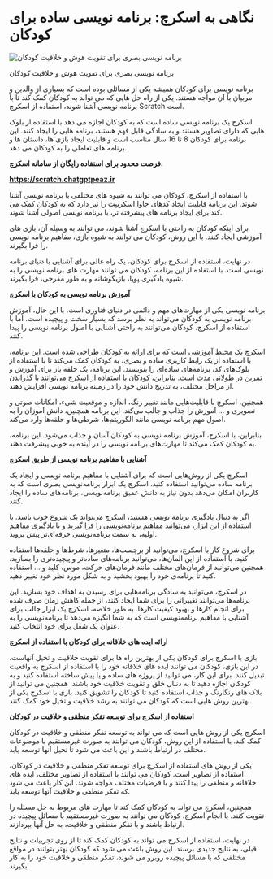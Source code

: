 نگاهی به اسکرچ: برنامه نویسی ساده برای کودکان
=============================================

![برنامه نویسی بصری برای تقویت هوش و خلاقیت کودکان](https://files.virgool.io/upload/users/1690766/posts/kwwsykbzhotn/iutg5dbktgg2.webp)

برنامه نویسی بصری برای تقویت هوش و خلاقیت کودکان

برنامه نویسی برای کودکان همیشه یکی از مسائلی بوده است که بسیاری از والدین و مربیان با آن مواجه هستند. یکی از راه حل هایی که می تواند به کودکان کمک کند تا با برنامه نویسی آشنا شوند، استفاده از اسکرچ Scratch است.

اسکرچ یک برنامه نویسی ساده است که به کودکان اجازه می دهد با استفاده از بلوک هایی که دارای تصاویر هستند و به سادگی قابل فهم هستند، برنامه هایی را ایجاد کنند. این برنامه برای کودکان 8 تا 16 سال مناسب است و قابلیت ایجاد بازی ها، داستان ها و برنامه های تعاملی را به کودکان می دهد.

**فرصت محدود برای استفاده رایگان از سامانه اسکرچ:**

**https://scratch.chatgptpeaz.ir**

با استفاده از اسکرچ، کودکان می توانند به شیوه های مختلفی با برنامه نویسی آشنا شوند. این برنامه قابلیت ایجاد کدهای جاوا اسکریپت را نیز دارد که به کودکان کمک می کند برای ایجاد برنامه های پیشرفته تر، با برنامه نویسی اصولی آشنا شوند.

برای اینکه کودکان به راحتی با اسکرچ آشنا شوند، می توانند به وسیله آن، بازی های آموزشی ایجاد کنند. با این روش، کودکان می توانند به شیوه بازی، مفاهیم برنامه نویسی را فرا بگیرند.

در نهایت، استفاده از اسکرچ برای کودکان، یک راه عالی برای آشنایی با دنیای برنامه نویسی است. با استفاده از این برنامه، کودکان می توانند مهارت های برنامه نویسی را به شیوه یادگیری پویا، بازیگوشانه و به طور مفرحی، فرا بگیرند.

**آموزش برنامه نویسی به کودکان با اسکرچ**

برنامه نویسی یکی از مهارت‌های مهم و دائمی در دنیای فناوری است. با این حال، آموزش برنامه نویسی به کودکان می‌تواند به نظر برسد که بسیار سخت و پیچیده است. اما با استفاده از اسکرچ، کودکان می‌توانند به راحتی آشنایی با اصول برنامه نویسی را پیدا کنند.

اسکرچ یک محیط آموزشی است که برای ارائه به کودکان طراحی شده است. این برنامه، با استفاده از یک رابط کاربری ساده و بصری، به کودکان کمک می‌کند تا با استفاده از بلوک‌های کد، برنامه‌های ساده‌ای را بنویسند. این برنامه، یک حلقه باز برای آموزش و تمرین در طولانی مدت است. بنابراین، کودکان با استفاده از اسکرچ می‌توانند با گذراندن از مراحل مختلف، به تدریج دانش خود را در زمینه برنامه نویسی افزایش دهند.

همچنین، اسکرچ با قابلیت‌هایی مانند تغییر رنگ، اندازه و موقعیت شیء، امکانات صوتی و تصویری و … آموزش را جذاب و جالب می‌کند. این برنامه همچنین، دانش آموزان را به اصول مهم برنامه نویسی مانند الگوریتم‌ها، شرطی‌ها و حلقه‌ها وارد می‌کند.

بنابراین، با اسکرچ، آموزش برنامه نویسی به کودکان آسان و جذاب می‌شود. این برنامه، به کودکان کمک می‌کند تا مهارت‌های برنامه نویسی را در آینده به خوبی پیشرفت دهند.

**آشنایی با مفاهیم برنامه نویسی از طریق اسکرچ**

اسکرچ یکی از روش‌هایی است که برای آشنایی با مفاهیم برنامه نویسی و ایجاد یک برنامه ساده می‌توانید استفاده کنید. اسکرچ یک ابزار برنامه‌نویسی بصری است که به کاربران امکان می‌دهد بدون نیاز به دانش عمیق برنامه‌نویسی، برنامه‌های ساده را ایجاد کنند.

اگر به دنبال یادگیری برنامه نویسی هستید، اسکرچ می‌تواند یک شروع خوب باشد. با استفاده از این ابزار، می‌توانید مفاهیم برنامه‌نویسی را فرا گیرید و با یادگیری مفاهیم اولیه، به سمت برنامه‌نویسی حرفه‌ای‌تر پیش بروید.

برای شروع کار با اسکرچ، می‌توانید از برچسب‌ها، متغیرها، شرط‌ها و حلقه‌ها استفاده کنید. با استفاده از این المان‌ها، می‌توانید برنامه‌های ساده‌تر و پیچیده‌تری را بسازید. همچنین می‌توانید از فرمان‌های مختلف مانند فرمان‌های حرکت، موس، کلید و … استفاده کنید تا برنامه‌ی خود را بهبود بخشید و به شکل مورد نظر خود تغییر دهید.

در اسکرچ، می‌توانید به سادگی برنامه‌هایی برای رسیدن به اهداف خود بسازید. این برنامه‌ها می‌توانند تغییراتی را برای شما ایجاد کنند، از جمله کاهش زمان صرف شده برای انجام کارها و بهبود کیفیت کارها. به طور خلاصه، اسکرچ یک ابزار جالب برای آشنایی با مفاهیم برنامه‌نویسی است که به شما انگیزه می‌دهد تا برنامه‌نویسی را به عنوان یک شغل برای خود انتخاب کنید.

**ارائه ایده های خلاقانه برای کودکان با استفاده از اسکرچ**

بازی با اسکرچ برای کودکان یکی از بهترین راه ها برای تقویت خلاقیت و تخیل آنهاست. در این بازی، کودکان می توانند ایده های خلاقانه خود را با استفاده از اسکرچ به واقعیت تبدیل کنند. برای این کار، می توانید از پروژه های ساده و یا پیش ساخته استفاده کنید و به کودکان اجازه دهید تا به دنبال خلق و تقویت خلاقیت خود باشند. همچنین می توانید از بلاک های رنگارنگ و جذاب استفاده کنید تا کودکان را تشویق کنید. بازی با اسکرچ یکی از بهترین روش هایی است که کودکان می توانند به رشد خلاقیت و تخیل خود کمک کنند.

**استفاده از اسکرچ برای توسعه تفکر منطقی و خلاقیت در کودکان**

اسکرچ یکی از روش هایی است که می تواند به توسعه تفکر منطقی و خلاقیت در کودکان کمک کند. با استفاده از این روش، کودکان می توانند به صورت غیرمستقیم با موضوعات مختلف در ارتباط باشند و این باعث می شود تا تخیل آنها توسعه یابد.

یکی از روش های استفاده از اسکرچ برای توسعه تفکر منطقی و خلاقیت در کودکان، استفاده از تصاویر است. کودکان می توانند با استفاده از تصاویر مختلف، ایده های خلاقانه و منطقی را پیدا کنند و با فرضیات مختلف مواجه شوند. این کار باعث می شود که تفکر منطقی و خلاقیت آنها توسعه یابد.

همچنین، اسکرچ می تواند به کودکان کمک کند تا مهارت های مربوط به حل مسئله را تقویت کنند. با انجام اسکرچ، کودکان می توانند به صورت غیرمستقیم با مسائل پیچیده در ارتباط باشند و با تفکر منطقی و خلاقیت، به حل آنها بپردازند.

در نهایت، استفاده از اسکرچ می تواند به کودکان کمک کند تا از روی تجربیات و نتایج قبلی، به نتایج جدیدی برسند. این روش باعث می شود که کودکان بهتر بتوانند در مواقع مختلفی که با مسائل پیچیده روبرو می شوند، تفکر منطقی و خلاقیت خود را به کار بگیرند.
